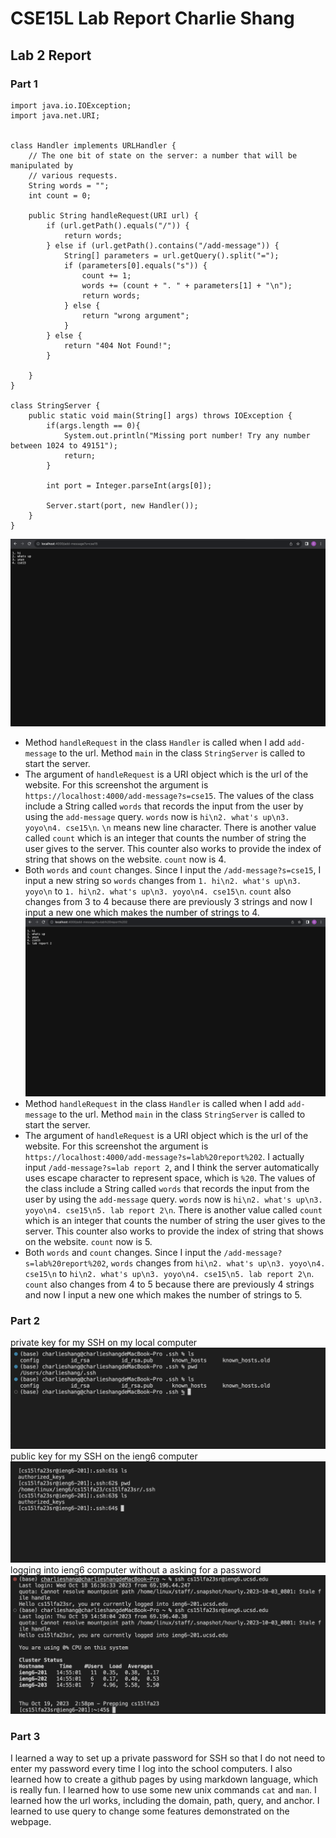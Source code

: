 # CSE15L Lab Report Charlie Shang
## Lab 2 Report
### Part 1
```
import java.io.IOException;
import java.net.URI;


class Handler implements URLHandler {
    // The one bit of state on the server: a number that will be manipulated by
    // various requests.
    String words = "";
    int count = 0;

    public String handleRequest(URI url) {
        if (url.getPath().equals("/")) {
            return words;
        } else if (url.getPath().contains("/add-message")) {
            String[] parameters = url.getQuery().split("=");
            if (parameters[0].equals("s")) {
                count += 1;
                words += (count + ". " + parameters[1] + "\n");
                return words;
            } else {
                return "wrong argument";
            }
        } else {
            return "404 Not Found!";
        }

    }
}

class StringServer {
    public static void main(String[] args) throws IOException {
        if(args.length == 0){
            System.out.println("Missing port number! Try any number between 1024 to 49151");
            return;
        }

        int port = Integer.parseInt(args[0]);

        Server.start(port, new Handler());
    }
}
```
![Image](add_message_1.png)<br />
* Method `handleRequest` in the class `Handler` is called when I add `add-message` to the url. Method `main` in the class `StringServer` is called to start the server.
* The argument of `handleRequest` is a URI object which is the url of the website. For this screenshot the argument is `https://localhost:4000/add-message?s=cse15`. The values of the class include a String called `words` that records the input from the user by using the `add-message` query. `words` now is `hi\n2. what's up\n3. yoyo\n4. cse15\n`. `\n` means new line character. There is another value called `count` which is an integer that counts the number of string the user gives to the server. This counter also works to provide the index of string that shows on the website. `count` now is 4.
* Both `words` and `count` changes. Since I input the `/add-message?s=cse15`, I input a new string so `words` changes from `1. hi\n2. what's up\n3. yoyo\n` to `1. hi\n2. what's up\n3. yoyo\n4. cse15\n`. `count` also changes from 3 to 4 because there are previously 3 strings and now I input a new one which makes the number of strings to 4.
![Image](add_message_2.png)<br />
* Method `handleRequest` in the class `Handler` is called when I add `add-message` to the url. Method `main` in the class `StringServer` is called to start the server.
* The argument of `handleRequest` is a URI object which is the url of the website. For this screenshot the argument is `https://localhost:4000/add-message?s=lab%20report%202`. I actually input `/add-message?s=lab report 2`, and I think the server automatically uses escape character to represent space, which is `%20`. The values of the class include a String called `words` that records the input from the user by using the `add-message` query. `words` now is `hi\n2. what's up\n3. yoyo\n4. cse15\n5. lab report 2\n`. There is another value called `count` which is an integer that counts the number of string the user gives to the server. This counter also works to provide the index of string that shows on the website. `count` now is 5.
* Both `words` and `count` changes. Since I input the `/add-message?s=lab%20report%202`, `words` changes from `hi\n2. what's up\n3. yoyo\n4. cse15\n` to `hi\n2. what's up\n3. yoyo\n4. cse15\n5. lab report 2\n`. `count` also changes from 4 to 5 because there are previously 4 strings and now I input a new one which makes the number of strings to 5.

### Part 2
private key for my SSH on my local computer 
![Image](private_key.png)<br />
public key for my SSH on the ieng6 computer
![Image](public_key.png)<br />
logging into ieng6 computer without a asking for a password
![Image](no_password.png)<br />

### Part 3
I learned a way to set up a private password for SSH so that I do not need to enter my password every time I log into the school computers. I also learned how to create a github pages by using markdown language, which is really fun. I learned how to use some new unix commands `cat` and `man`. I learned how the url works, including the domain, path, query, and anchor. I learned to use query to change some features demonstrated on the webpage.
